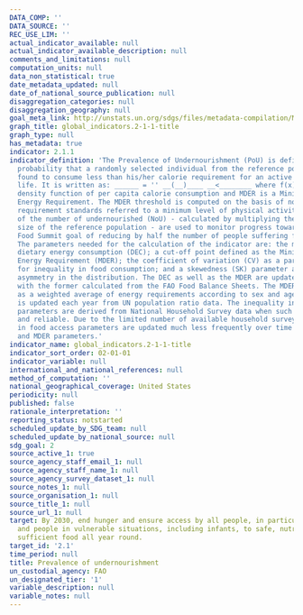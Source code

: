```yaml
---
DATA_COMP: ''
DATA_SOURCE: ''
REC_USE_LIM: ''
actual_indicator_available: null
actual_indicator_available_description: null
comments_and_limitations: null
computation_units: null
data_non_statistical: true
date_metadata_updated: null
date_of_national_source_publication: null
disaggregation_categories: null
disaggregation_geography: null
goal_meta_link: http://unstats.un.org/sdgs/files/metadata-compilation/Metadata-Goal-2.pdf
graph_title: global_indicators.2-1-1-title
graph_type: null
has_metadata: true
indicator: 2.1.1
indicator_definition: 'The Prevalence of Undernourishment (PoU) is defined as the
  probability that a randomly selected individual from the reference population is
  found to consume less than his/her calorie requirement for an active and healthy
  life. It is written as: ______ = '' __(__)____ __<________ where f(x) is the probability
  density function of per capita calorie consumption and MDER is a Minimum Dietary
  Energy Requirement. The MDER threshold is computed on the basis of normative energy
  requirement standards referred to a minimum level of physical activity. Estimates
  of the number of undernourished (NoU) - calculated by multiplying the PoU by the
  size of the reference population - are used to monitor progress towards the World
  Food Summit goal of reducing by half the number of people suffering from undernourishment.
  The parameters needed for the calculation of the indicator are: the mean level of
  dietary energy consumption (DEC); a cut-off point defined as the Minimum Dietary
  Energy Requirement (MDER); the coefficient of variation (CV) as a parameter accounting
  for inequality in food consumption; and a skewedness (SK) parameter accounting for
  asymmetry in the distribution. The DEC as well as the MDER are updated annually,
  with the former calculated from the FAO Food Balance Sheets. The MDER is calculated
  as a weighted average of energy requirements according to sex and age class, and
  is updated each year from UN population ratio data. The inequality in food consumption
  parameters are derived from National Household Survey data when such data is available
  and reliable. Due to the limited number of available household surveys, the inequality
  in food access parameters are updated much less frequently over time than the DEC
  and MDER parameters.'
indicator_name: global_indicators.2-1-1-title
indicator_sort_order: 02-01-01
indicator_variable: null
international_and_national_references: null
method_of_computation: ''
national_geographical_coverage: United States
periodicity: null
published: false
rationale_interpretation: ''
reporting_status: notstarted
scheduled_update_by_SDG_team: null
scheduled_update_by_national_source: null
sdg_goal: 2
source_active_1: true
source_agency_staff_email_1: null
source_agency_staff_name_1: null
source_agency_survey_dataset_1: null
source_notes_1: null
source_organisation_1: null
source_title_1: null
source_url_1: null
target: By 2030, end hunger and ensure access by all people, in particular the poor
  and people in vulnerable situations, including infants, to safe, nutritious and
  sufficient food all year round.
target_id: '2.1'
time_period: null
title: Prevalence of undernourishment
un_custodial_agency: FAO
un_designated_tier: '1'
variable_description: null
variable_notes: null
---
```

